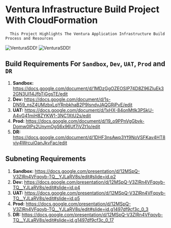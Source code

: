 # Ventura Infrastructure Build Project With CloudFormation
      This Project Highlights The Ventura Application Infrastructure Build Process and Resources
![VenturaSDD!](https://lucid.app/publicSegments/view/5dac4424-ece4-4a17-89ed-75d58c13b3e1/image.png)
![VenturaSDD!](https://lucid.app/publicSegments/view/bfabe03b-9d53-4074-99e2-3d25556bc9c4/image.png)
## Build Requirements For `Sandbox`, `Dev`, `UAT`, `Prod` and `DR`
1. **Sandbox:** https://docs.google.com/document/d/1MDzGgOZEOSIP74D8Z96ZluEk32GN3Ul14JfbTjGgsTE/edit
2. **Dev:** https://docs.google.com/document/d/1s-DN59_nsZ4UMzbxLqYRnbkhaB2P9IsndvJAQGRjPvE/edit
3. **UAT:** https://docs.google.com/document/d/1xHX-84onMtIk3PSkU-A4vG41miH8ZYKW1-3NC1XtU2s/edit
4. **Prod:** https://docs.google.com/document/d/19_o9PPnVgGbvk-Domw0IPs2UnymOgS6x96Uf7jVZt1o/edit
5. **DR:** https://docs.google.com/document/d/1DHF3nsAwp3Yf9NoVSFKav4HT8vjy4WrcuiOanJkvFac/edit

## Subneting Requirements
1. **Sandbox:** https://docs.google.com/presentation/d/12MSpQ-V3ZlRn4VFqoyb-TQ__YJLaRV8s/edit#slide=id.p2
2. **Dev:** https://docs.google.com/presentation/d/12MSpQ-V3ZlRn4VFqoyb-TQ__YJLaRV8s/edit#slide=id.p4
3. **UAT:** https://docs.google.com/presentation/d/12MSpQ-V3ZlRn4VFqoyb-TQ__YJLaRV8s/edit#slide=id.p5
4. **Prod:** https://docs.google.com/presentation/d/12MSpQ-V3ZlRn4VFqoyb-TQ__YJLaRV8s/edit#slide=id.g1497df9cf3c_0_3
5. **DR:** https://docs.google.com/presentation/d/12MSpQ-V3ZlRn4VFqoyb-TQ__YJLaRV8s/edit#slide=id.g1497df9cf3c_0_17


